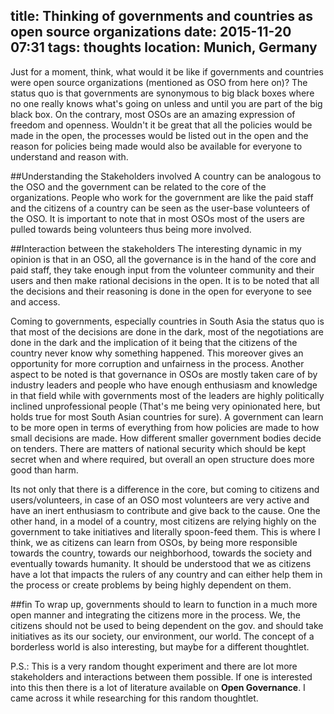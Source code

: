 title: Thinking of governments and countries as open source organizations
date: 2015-11-20 07:31
tags: thoughts
location: Munich, Germany
---

Just for a moment, think, what would it be like if governments and countries were open source organizations (mentioned as OSO from here on)? The status quo is that governments are synonymous to big black boxes where no one really knows what's going on unless and until you are part of the big black box. On the contrary, most OSOs are an amazing expression of freedom and openness. Wouldn't it be great that all the policies would be made in the open, the processes would be listed out in the open and the reason for policies being made would also be available for everyone to understand and reason with.

##Understanding the Stakeholders involved
A country can be analogous to the OSO and the government can be related to the core of the organizations. People who work for the government are like the paid staff and the citizens of a country can be seen as the user-base volunteers of the OSO. It is important to note that in most OSOs most of the users are pulled towards being volunteers thus being more involved.

##Interaction between the stakeholders
The interesting dynamic in my opinion is that in an OSO, all the governance is in the hand of the core and paid staff, they take enough input from the volunteer community and their users and then make rational decisions in the open. It is to be noted that all the decisions and their reasoning is done in the open for everyone to see and access.

Coming to governments, especially countries in South Asia the status quo is that most of the decisions are done in the dark, most of the negotiations are done in the dark and the implication of it being that the citizens of the country never know why something happened. This moreover gives an opportunity for more corruption and unfairness in the process. Another aspect to be noted is that governance in OSOs are mostly taken care of by industry leaders and people who have enough enthusiasm and knowledge in that field while with governments most of the leaders are highly politically inclined unprofessional people (That's me being very opinionated here, but holds true for most South Asian countries for sure). A government can learn to be more open in terms of everything from how policies are made to how small decisions are made. How different smaller government bodies decide on tenders. There are matters of national security which should be kept secret when and where required, but overall an open structure does more good than harm.

Its not only that there is a difference in the core, but coming to citizens and users/volunteers, in case of an OSO most volunteers are very active and have an inert enthusiasm to contribute and give back to the cause. One the other hand, in a model of a country, most citizens are relying highly on the government to take initiatives and literally spoon-feed them. This is where I think, we as citizens can learn from OSOs, by being more responsible towards the country, towards our neighborhood, towards the society and eventually towards humanity. It should be understood that we as citizens have a lot that impacts the rulers of any country and can either help them in the process or create problems by being highly dependent on them.

##fin
To wrap up, governments should to learn to function in a much more open manner and integrating the citizens more in the process. We, the citizens should not be used to being dependent on the gov. and should take initiatives as its our society, our environment, our world. The concept of a borderless world is also interesting, but maybe for a different thoughtlet.


P.S.: This is a very random thought experiment and there are lot more stakeholders and interactions between them possible. If one is interested into this then there is a lot of literature available on __Open Governance__. I came across it while researching for this random thoughtlet.
